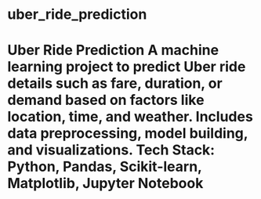 # uber_ride_prediction
# Uber Ride Prediction  A machine learning project to predict Uber ride details such as fare, duration, or demand based on factors like location, time, and weather. Includes data preprocessing, model building, and visualizations.    **Tech Stack:** Python, Pandas, Scikit-learn, Matplotlib, Jupyter Notebook   
